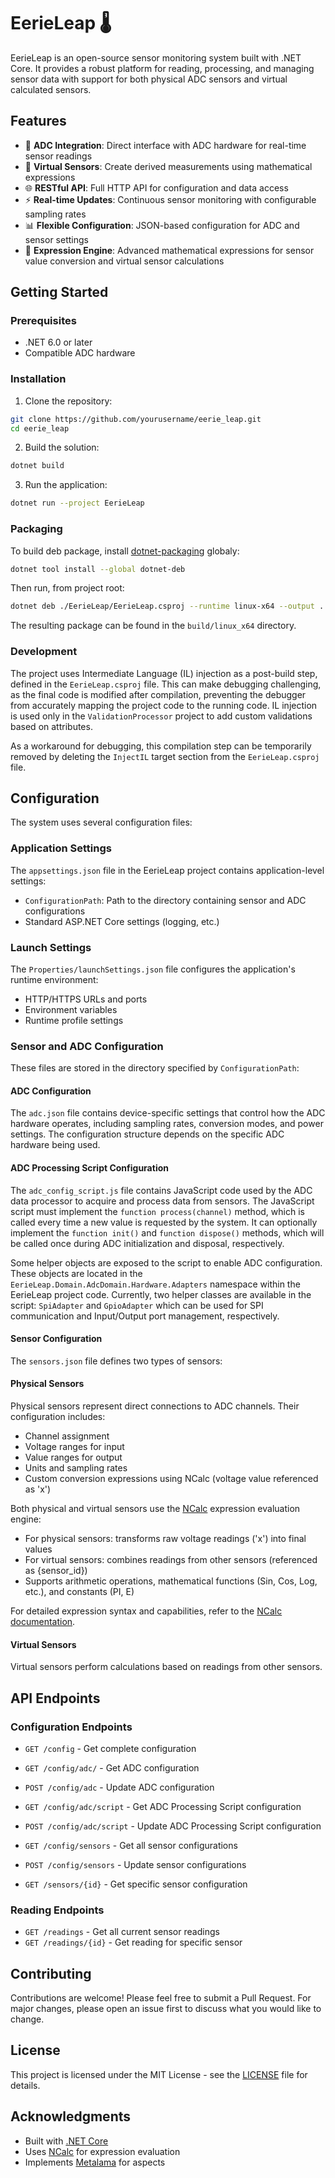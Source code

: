 # EerieLeap 🌡️

EerieLeap is an open-source sensor monitoring system built with .NET Core. It provides a robust platform for reading, processing, and managing sensor data with support for both physical ADC sensors and virtual calculated sensors.

## Features

- 🔌 **ADC Integration**: Direct interface with ADC hardware for real-time sensor readings
- 🔄 **Virtual Sensors**: Create derived measurements using mathematical expressions
- 🌐 **RESTful API**: Full HTTP API for configuration and data access
- ⚡ **Real-time Updates**: Continuous sensor monitoring with configurable sampling rates
- 📊 **Flexible Configuration**: JSON-based configuration for ADC and sensor settings
- 🧮 **Expression Engine**: Advanced mathematical expressions for sensor value conversion and virtual sensor calculations

## Getting Started

### Prerequisites

- .NET 6.0 or later
- Compatible ADC hardware

### Installation

1. Clone the repository:
```bash
git clone https://github.com/yourusername/eerie_leap.git
cd eerie_leap
```

2. Build the solution:
```bash
dotnet build
```

3. Run the application:
```bash
dotnet run --project EerieLeap
```

### Packaging

To build deb package, install [dotnet-packaging](https://github.com/quamotion/dotnet-packaging/tree/master) globaly:
```bash
dotnet tool install --global dotnet-deb
```

Then run, from project root:
```bash
dotnet deb ./EerieLeap/EerieLeap.csproj --runtime linux-x64 --output ../build/linux_x64
```

The resulting package can be found in the `build/linux_x64` directory.

### Development

The project uses Intermediate Language (IL) injection as a post-build step, defined in the `EerieLeap.csproj` file. This can make debugging challenging, as the final code is modified after compilation, preventing the debugger from accurately mapping the project code to the running code. IL injection is used only in the `ValidationProcessor` project to add custom validations based on attributes.

As a workaround for debugging, this compilation step can be temporarily removed by deleting the `InjectIL` target section from the `EerieLeap.csproj` file.

## Configuration

The system uses several configuration files:

### Application Settings
The `appsettings.json` file in the EerieLeap project contains application-level settings:
- `ConfigurationPath`: Path to the directory containing sensor and ADC configurations
- Standard ASP.NET Core settings (logging, etc.)

### Launch Settings
The `Properties/launchSettings.json` file configures the application's runtime environment:
- HTTP/HTTPS URLs and ports
- Environment variables
- Runtime profile settings

### Sensor and ADC Configuration
These files are stored in the directory specified by `ConfigurationPath`:

#### ADC Configuration
The `adc.json` file contains device-specific settings that control how the ADC hardware operates, including sampling rates, conversion modes, and power settings. The configuration structure depends on the specific ADC hardware being used.

#### ADC Processing Script Configuration
The `adc_config_script.js` file contains JavaScript code used by the ADC data processor to acquire and process data from sensors. The JavaScript script must implement the `function process(channel)` method, which is called every time a new value is requested by the system. It can optionally implement the `function init()` and `function dispose()` methods, which will be called once during ADC initialization and disposal, respectively.

Some helper objects are exposed to the script to enable ADC configuration. These objects are located in the `EerieLeap.Domain.AdcDomain.Hardware.Adapters` namespace within the EerieLeap project code. Currently, two helper classes are available in the script: `SpiAdapter` and `GpioAdapter` which can be used for SPI communication and Input/Output port management, respectively.

#### Sensor Configuration
The `sensors.json` file defines two types of sensors:

#### Physical Sensors
Physical sensors represent direct connections to ADC channels. Their configuration includes:
- Channel assignment
- Voltage ranges for input
- Value ranges for output
- Units and sampling rates
- Custom conversion expressions using NCalc (voltage value referenced as 'x')

Both physical and virtual sensors use the [NCalc](https://github.com/ncalc/ncalc) expression evaluation engine:
- For physical sensors: transforms raw voltage readings ('x') into final values
- For virtual sensors: combines readings from other sensors (referenced as {sensor_id})
- Supports arithmetic operations, mathematical functions (Sin, Cos, Log, etc.), and constants (PI, E)

For detailed expression syntax and capabilities, refer to the [NCalc documentation](https://github.com/ncalc/ncalc/wiki/Documentation).

#### Virtual Sensors
Virtual sensors perform calculations based on readings from other sensors.

## API Endpoints

### Configuration Endpoints
- `GET /config` - Get complete configuration

- `GET /config/adc/` - Get ADC configuration
- `POST /config/adc` - Update ADC configuration

- `GET /config/adc/script` - Get ADC Processing Script configuration
- `POST /config/adc/script` - Update ADC Processing Script configuration

- `GET /config/sensors` - Get all sensor configurations
- `POST /config/sensors` - Update sensor configurations

- `GET /sensors/{id}` - Get specific sensor configuration


### Reading Endpoints
- `GET /readings` - Get all current sensor readings
- `GET /readings/{id}` - Get reading for specific sensor

## Contributing

Contributions are welcome! Please feel free to submit a Pull Request. For major changes, please open an issue first to discuss what you would like to change.

## License

This project is licensed under the MIT License - see the [LICENSE](LICENSE) file for details.

## Acknowledgments

- Built with [.NET Core](https://dotnet.microsoft.com/)
- Uses [NCalc](https://github.com/ncalc/ncalc) for expression evaluation
- Implements [Metalama](https://www.postsharp.net/metalama) for aspects
